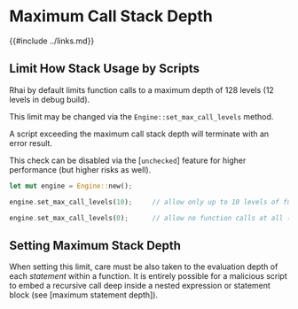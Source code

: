 Maximum Call Stack Depth
=======================

{{#include ../links.md}}

Limit How Stack Usage by Scripts
-------------------------------

Rhai by default limits function calls to a maximum depth of 128 levels (12 levels in debug build).

This limit may be changed via the `Engine::set_max_call_levels` method.

A script exceeding the maximum call stack depth will terminate with an error result.

This check can be disabled via the [`unchecked`] feature for higher performance (but higher risks as well).

```rust
let mut engine = Engine::new();

engine.set_max_call_levels(10);     // allow only up to 10 levels of function calls

engine.set_max_call_levels(0);      // allow no function calls at all (max depth = zero)
```


Setting Maximum Stack Depth
--------------------------

When setting this limit, care must be also taken to the evaluation depth of each _statement_
within a function. It is entirely possible for a malicious script to embed a recursive call deep
inside a nested expression or statement block (see [maximum statement depth]).
